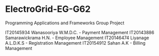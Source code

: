 # ElectroGrid-EG-G62
Programming Applications and Frameworks Group Project

IT20145934	Wanasooriya W.M.D.C. - Payment Management
IT20143886	Samarawickrama H.N.  - Employee Management
IT20146474	Liyanage A.L.D.K.S   - Registration Management
IT20154912	Sahan A.K            - Billing Management
